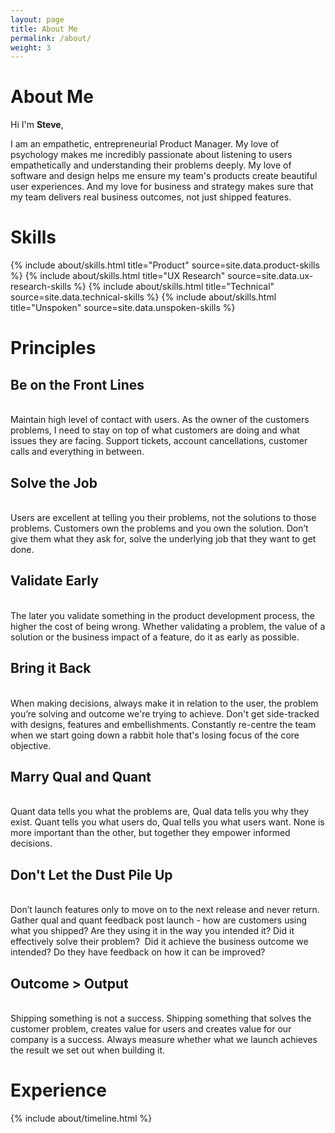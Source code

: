 ```yaml
---
layout: page
title: About Me
permalink: /about/
weight: 3
---
```


# **About Me**

Hi I'm **Steve**,

I am an empathetic, entrepreneurial Product Manager. My love of psychology makes me incredibly passionate about listening to users empathetically and understanding their problems deeply. My love of software and design helps me ensure my team's products create beautiful user experiences. And my love for business and strategy makes sure that my team delivers real business outcomes, not just shipped features.



# **Skills**

<div class="row">
{% include about/skills.html title="Product" source=site.data.product-skills %}
{% include about/skills.html title="UX Research" source=site.data.ux-research-skills %}
{% include about/skills.html title="Technical" source=site.data.technical-skills %}
{% include about/skills.html title="Unspoken" source=site.data.unspoken-skills %}
</div>



# **Principles**

<!--<img align="left" width="50" height="50" src="https://i.ibb.co/tYvp5G0/customer-service.png" alt="Front Lines Image">-->

## Be on the Front Lines
<br>
Maintain high level of contact with users. As the owner of the customers problems, I need to stay on top of what customers are doing and what issues they are facing. Support tickets, account cancellations, customer calls and everything in between.

<!-- <img align="left" width="50" height="50" src="https://i.ibb.co/tYvp5G0/customer-service.png" alt="Front Lines Image"> -->

## Solve the Job
<br>
Users are excellent at telling you their problems, not the solutions to those problems. Customers own the problems and you own the solution. Don’t give them what they ask for, solve the underlying job that they want to get done.

<!-- <img align="left" width="50" height="50" src="https://i.ibb.co/tYvp5G0/customer-service.png" alt="Front Lines Image"> -->

## Validate Early
<br>
The later you validate something in the product development process, the higher the cost of being wrong. Whether validating a problem, the value of a solution or the business impact of a feature, do it as early as possible.

<!-- <img align="left" width="50" height="50" src="https://i.ibb.co/tYvp5G0/customer-service.png" alt="Front Lines Image"> -->

## Bring it Back
<br>
When making decisions, always make it in relation to the user, the problem you’re solving and outcome we're trying to achieve. Don't get side-tracked with designs, features and embellishments. Constantly re-centre the team when we start going down a rabbit hole that's losing focus of the core objective.

<!-- <img align="left" width="50" height="50" src="https://i.ibb.co/tYvp5G0/customer-service.png" alt="Front Lines Image"> -->

## Marry Qual and Quant
<br>
Quant data tells you what the problems are, Qual data tells you why they exist. Quant tells you what users do, Qual tells you what users want. None is more important than the other, but together they empower informed decisions.

<!-- <img align="left" width="50" height="50" src="https://i.ibb.co/tYvp5G0/customer-service.png" alt="Front Lines Image"> -->

## Don't Let the Dust Pile Up
<br>
Don’t launch features only to move on to the next release and never return. Gather qual and quant feedback post launch - how are customers using what you shipped? Are they using it in the way you intended it? Did it effectively solve their problem?  Did it achieve the business outcome we intended? Do they have feedback on how it can be improved?

<!-- <img align="left" width="50" height="50" src="https://i.ibb.co/tYvp5G0/customer-service.png" alt="Front Lines Image"> -->

## Outcome > Output
<br>
Shipping something is not a success. Shipping something that solves the customer problem, creates value for users and creates value for our company is a success. Always measure whether what we launch achieves the result we set out when building it.





# **Experience**

<div class="row">
{% include about/timeline.html %}
</div>
